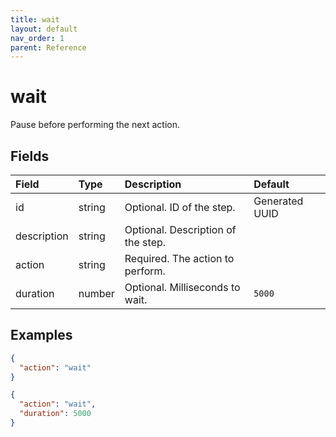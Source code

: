 ```yaml
---
title: wait
layout: default
nav_order: 1
parent: Reference
---
```



# wait




Pause before performing the next action.

## Fields

Field | Type | Description | Default
:-- | :-- | :-- | :--
id | string |  Optional. ID of the step. | Generated UUID
description | string |  Optional. Description of the step. | 
action | string |  Required. The action to perform. | 
duration | number |  Optional. Milliseconds to wait. | `5000`

## Examples

```json
{
  "action": "wait"
}
```

```json
{
  "action": "wait",
  "duration": 5000
}
```
